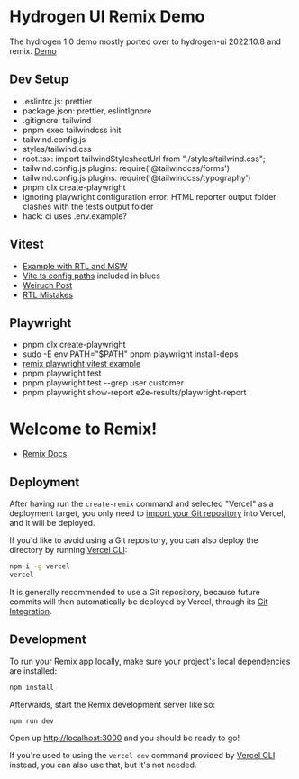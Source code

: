 # Hydrogen UI Remix Demo

The hydrogen 1.0 demo mostly ported over to hydrogen-ui 2022.10.8 and remix. [Demo](https://hydrogen-ui-remix-demo.vercel.app/)

## Dev Setup

- .eslintrc.js: prettier
- package.json: prettier, eslintIgnore
- .gitignore: tailwind
- pnpm exec tailwindcss init
- tailwind.config.js
- styles/tailwind.css
- root.tsx: import tailwindStylesheetUrl from "./styles/tailwind.css";
- tailwind.config.js plugins: require('@tailwindcss/forms')
- tailwind.config.js plugins: require('@tailwindcss/typography')
- pnpm dlx create-playwright
- ignoring playwright configuration error: HTML reporter output folder clashes with the tests output folder
- hack: ci uses .env.example?

## Vitest

- [Example with RTL and MSW](https://github.com/vitest-dev/vitest/tree/main/examples/react-testing-lib-msw)
- [Vite ts config paths](https://www.npmjs.com/package/vite-tsconfig-paths) included in blues
- [Weiruch Post](https://www.robinwieruch.de/vitest-react-testing-library/)
- [RTL Mistakes](https://kentcdodds.com/blog/common-mistakes-with-react-testing-library)

## Playwright

- pnpm dlx create-playwright
- sudo -E env PATH="$PATH" pnpm playwright install-deps
- [remix playwright vitest example](https://github.com/jacob-ebey/remix-vitest)
- pnpm playwright test
- pnpm playwright test --grep user customer
- pnpm playwright show-report e2e-results/playwright-report

# Welcome to Remix!

- [Remix Docs](https://remix.run/docs)

## Deployment

After having run the `create-remix` command and selected "Vercel" as a deployment target, you only need to [import your Git repository](https://vercel.com/new) into Vercel, and it will be deployed.

If you'd like to avoid using a Git repository, you can also deploy the directory by running [Vercel CLI](https://vercel.com/cli):

```sh
npm i -g vercel
vercel
```

It is generally recommended to use a Git repository, because future commits will then automatically be deployed by Vercel, through its [Git Integration](https://vercel.com/docs/concepts/git).

## Development

To run your Remix app locally, make sure your project's local dependencies are installed:

```sh
npm install
```

Afterwards, start the Remix development server like so:

```sh
npm run dev
```

Open up [http://localhost:3000](http://localhost:3000) and you should be ready to go!

If you're used to using the `vercel dev` command provided by [Vercel CLI](https://vercel.com/cli) instead, you can also use that, but it's not needed.
